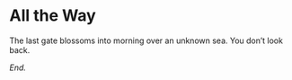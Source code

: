 # All the Way

The last gate blossoms into morning over an unknown sea. You don’t look back.

_End._